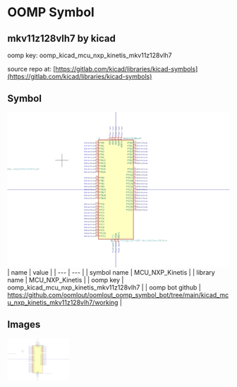 # OOMP Symbol  
## mkv11z128vlh7  by kicad  
  
oomp key: oomp_kicad_mcu_nxp_kinetis_mkv11z128vlh7  
  
source repo at: [https://gitlab.com/kicad/libraries/kicad-symbols](https://gitlab.com/kicad/libraries/kicad-symbols)  
## Symbol  
  
[![working.png](working_600.png)](working.png)  
| name | value | 
| --- | --- | 
| symbol name | MCU_NXP_Kinetis | 
| library name | MCU_NXP_Kinetis | 
| oomp key | oomp_kicad_mcu_nxp_kinetis_mkv11z128vlh7 | 
| oomp bot github | https://github.com/oomlout/oomlout_oomp_symbol_bot/tree/main/kicad_mcu_nxp_kinetis_mkv11z128vlh7/working | 
## Images  
  
[![working.png](working_140.png)](working.png)  
